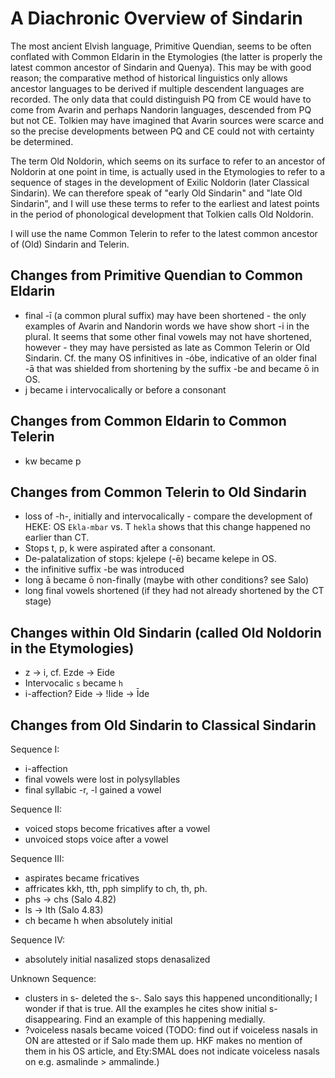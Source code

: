 # A Diachronic Overview of Sindarin

The most ancient Elvish language, Primitive Quendian, seems to be often conflated with Common Eldarin in the Etymologies (the latter is properly the latest common ancestor of Sindarin and Quenya). This may be with good reason; the comparative method of historical linguistics only allows ancestor languages to be derived if multiple descendent languages are recorded. The only data that could distinguish PQ from CE would have to come from Avarin and perhaps Nandorin languages, descended from PQ but not CE. Tolkien may have imagined that Avarin sources were scarce and so the precise developments between PQ and CE could not with certainty be determined.

The term Old Noldorin, which seems on its surface to refer to an ancestor of Noldorin at one point in time, is actually used in the Etymologies to refer to a sequence of stages in the development of Exilic Noldorin (later Classical Sindarin). We can therefore speak of "early Old Sindarin" and "late Old Sindarin", and I will use these terms to refer to the earliest and latest points in the period of phonological development that Tolkien calls Old Noldorin.

I will use the name Common Telerin to refer to the latest common ancestor of (Old) Sindarin and Telerin.

## Changes from Primitive Quendian to Common Eldarin

- final -ī (a common plural suffix) may have been shortened - the only examples of Avarin and Nandorin words we have show short -i in the plural. It seems that some other final vowels may not have shortened, however - they may have persisted as late as Common Telerin or Old Sindarin. Cf. the many OS infinitives in -óbe, indicative of an older final -ā that was shielded from shortening by the suffix -be and became ō in OS.
- j became i intervocalically or before a consonant

## Changes from Common Eldarin to Common Telerin

- kw became p

## Changes from Common Telerin to Old Sindarin

- loss of -h-, initially and intervocalically - compare the development of HEKE: OS `Ekla-mbar` vs. T `hekla` shows that this change happened no earlier than CT.
- Stops t, p, k were aspirated after a consonant.
- De-palatalization of stops: kjelepe (-ē) became kelepe in OS.
- the infinitive suffix -be was introduced
- long ā became ō non-finally (maybe with other conditions? see Salo)
- long final vowels shortened (if they had not already shortened by the CT stage)

## Changes within Old Sindarin (called Old Noldorin in the Etymologies)

- z -> i, cf. Ezde -> Eide
- Intervocalic `s` became `h`
- i-affection? Eide -> !Iide -> Īde

## Changes from Old Sindarin to Classical Sindarin

Sequence I:
- i-affection
- final vowels were lost in polysyllables
- final syllabic -r, -l gained a vowel

Sequence II:
- voiced stops become fricatives after a vowel
- unvoiced stops voice after a vowel

Sequence III:
- aspirates became fricatives
- affricates kkh, tth, pph simplify to ch, th, ph.
- phs -> chs (Salo 4.82)
- ls -> lth (Salo 4.83)
- ch became h when absolutely initial

Sequence IV:
- absolutely initial nasalized stops denasalized

Unknown Sequence:
- clusters in s- deleted the s-. Salo says this happened unconditionally; I wonder if that is true. All the examples he cites show initial s- disappearing. Find an example of this happening medially.
- ?voiceless nasals became voiced (TODO: find out if voiceless nasals in ON are attested or if Salo made them up. HKF makes no mention of them in his OS article, and Ety:SMAL does not indicate voiceless nasals on e.g. asmalinde > ammalinde.)
